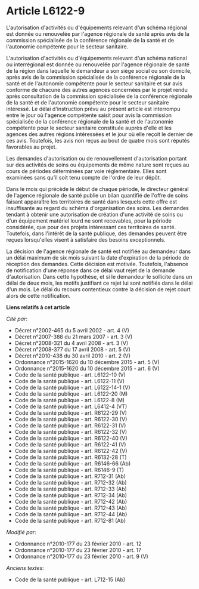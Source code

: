 # Article L6122-9

L'autorisation d'activités ou d'équipements relevant d'un schéma régional est donnée ou renouvelée par l'agence régionale de
santé après avis de la commission spécialisée de la conférence régionale de la santé et de l'autonomie compétente pour le
secteur sanitaire.

L'autorisation d'activités ou d'équipements relevant d'un schéma national ou interrégional est donnée ou renouvelée par
l'agence régionale de santé de la région dans laquelle le demandeur a son siège social ou son domicile, après avis de la
commission spécialisée de la conférence régionale de la santé et de l'autonomie compétente pour le secteur sanitaire et sur
avis conforme de chacune des autres agences concernées par le projet rendu après consultation de la commission spécialisée de
la conférence régionale de la santé et de l'autonomie compétente pour le secteur sanitaire intéressé. Le délai d'instruction
prévu au présent article est interrompu entre le jour où l'agence compétente saisit pour avis la commission spécialisée de la
conférence régionale de la santé et de l'autonomie compétente pour le secteur sanitaire constituée auprès d'elle et les
agences des autres régions intéressées et le jour où elle reçoit le dernier de ces avis. Toutefois, les avis non reçus au
bout de quatre mois sont réputés favorables au projet. 

Les demandes d'autorisation ou de renouvellement d'autorisation portant sur des activités de soins ou équipements de même
nature sont reçues au cours de périodes déterminées par voie réglementaire. Elles sont examinées sans qu'il soit tenu compte
de l'ordre de leur dépôt. 

Dans le mois qui précède le début de chaque période, le directeur général de l'agence régionale de santé publie un bilan
quantifié de l'offre de soins faisant apparaître les territoires de santé dans lesquels cette offre est insuffisante au
regard du schéma d'organisation des soins. Les demandes tendant à obtenir une autorisation de création d'une activité de
soins ou d'un équipement matériel lourd ne sont recevables, pour la période considérée, que pour des projets intéressant ces
territoires de santé. Toutefois, dans l'intérêt de la santé publique, des demandes peuvent être reçues lorsqu'elles visent à
satisfaire des besoins exceptionnels. 

La décision de l'agence régionale de santé est notifiée au demandeur dans un délai maximum de six mois suivant la date
d'expiration de la période de réception des demandes. Cette décision est motivée. Toutefois, l'absence de notification d'une
réponse dans ce délai vaut rejet de la demande d'autorisation. Dans cette hypothèse, et si le demandeur le sollicite dans un
délai de deux mois, les motifs justifiant ce rejet lui sont notifiés dans le délai d'un mois. Le délai du recours contentieux
contre la décision de rejet court alors de cette notification.

**Liens relatifs à cet article**

_Cité par_:

  - Décret n°2002-465 du 5 avril 2002 - art. 4 (V)
  - Décret n°2007-388 du 21 mars 2007 - art. 3 (V)
  - Décret n°2008-321 du 4 avril 2008 - art. 3 (V)
  - Décret n°2008-377 du 17 avril 2008 - art. 5 (V)
  - Décret n°2010-438 du 30 avril 2010 - art. 2 (V)
  - Ordonnance n°2015-1620 du 10 décembre 2015 - art. 5 (V)
  - Ordonnance n°2015-1620 du 10 décembre 2015 - art. 6 (V)
  - Code de la santé publique - art. L6122-10 (V)
  - Code de la santé publique - art. L6122-11 (V)
  - Code de la santé publique - art. L6122-14-1 (V)
  - Code de la santé publique - art. L6122-20 (M)
  - Code de la santé publique - art. L6122-8 (M)
  - Code de la santé publique - art. L6412-4 (VT)
  - Code de la santé publique - art. R6122-29 (V)
  - Code de la santé publique - art. R6122-30 (V)
  - Code de la santé publique - art. R6122-31 (V)
  - Code de la santé publique - art. R6122-32 (V)
  - Code de la santé publique - art. R6122-40 (V)
  - Code de la santé publique - art. R6122-41 (V)
  - Code de la santé publique - art. R6122-42 (V)
  - Code de la santé publique - art. R6132-28 (T)
  - Code de la santé publique - art. R6146-66 (Ab)
  - Code de la santé publique - art. R6146-9 (T)
  - Code de la santé publique - art. R712-31 (Ab)
  - Code de la santé publique - art. R712-32 (Ab)
  - Code de la santé publique - art. R712-33 (Ab)
  - Code de la santé publique - art. R712-34 (Ab)
  - Code de la santé publique - art. R712-42 (Ab)
  - Code de la santé publique - art. R712-43 (Ab)
  - Code de la santé publique - art. R712-44 (Ab)
  - Code de la santé publique - art. R712-81 (Ab)

_Modifié par_:

  - Ordonnance n°2010-177 du 23 février 2010 - art. 12
  - Ordonnance n°2010-177 du 23 février 2010 - art. 17
  - Ordonnance n°2010-177 du 23 février 2010 - art. 9 (V)

_Anciens textes_:

  - Code de la santé publique - art. L712-15 (Ab)
